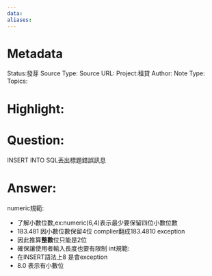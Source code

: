 ```yaml
---
data:
aliases:
---
```

# Metadata
Status:發芽
Source Type:
Source URL:
Project:租貸
Author:
Note Type:
Topics:


# Highlight:
# Question:
INSERT INTO SQL丟出標題錯誤訊息
# Answer:
numeric規範:
   - 了解小數位數,ex:numeric(6,4)表示最少要保留四位小數位數
   - 183.481 因小數位數保留4位 complier翻成183.4810 exception
   - 因此推算**整數**位只能是2位
   - 確保讓使用者輸入長度也要有限制
int規範:
   - 在INSERT語法上8 是會exception
   - 8.0 表示有小數位